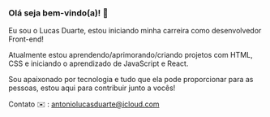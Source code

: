 ### Olá seja bem-vindo(a)! 👋

Eu sou o Lucas Duarte, estou iniciando minha carreira como desenvolvedor Front-end!

Atualmente estou aprendendo/aprimorando/criando projetos com HTML, CSS e iniciando o aprendizado de JavaScript e React.

Sou apaixonado por tecnologia e tudo que ela pode proporcionar para as pessoas, estou aqui para contribuir junto a vocês!

Contato 
✉️ : antoniolucasduarte@icloud.com




